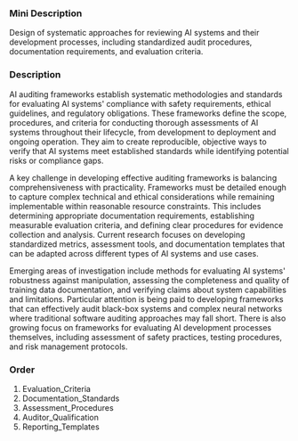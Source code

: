 ### Mini Description

Design of systematic approaches for reviewing AI systems and their development processes, including standardized audit procedures, documentation requirements, and evaluation criteria.

### Description

AI auditing frameworks establish systematic methodologies and standards for evaluating AI systems' compliance with safety requirements, ethical guidelines, and regulatory obligations. These frameworks define the scope, procedures, and criteria for conducting thorough assessments of AI systems throughout their lifecycle, from development to deployment and ongoing operation. They aim to create reproducible, objective ways to verify that AI systems meet established standards while identifying potential risks or compliance gaps.

A key challenge in developing effective auditing frameworks is balancing comprehensiveness with practicality. Frameworks must be detailed enough to capture complex technical and ethical considerations while remaining implementable within reasonable resource constraints. This includes determining appropriate documentation requirements, establishing measurable evaluation criteria, and defining clear procedures for evidence collection and analysis. Current research focuses on developing standardized metrics, assessment tools, and documentation templates that can be adapted across different types of AI systems and use cases.

Emerging areas of investigation include methods for evaluating AI systems' robustness against manipulation, assessing the completeness and quality of training data documentation, and verifying claims about system capabilities and limitations. Particular attention is being paid to developing frameworks that can effectively audit black-box systems and complex neural networks where traditional software auditing approaches may fall short. There is also growing focus on frameworks for evaluating AI development processes themselves, including assessment of safety practices, testing procedures, and risk management protocols.

### Order

1. Evaluation_Criteria
2. Documentation_Standards
3. Assessment_Procedures
4. Auditor_Qualification
5. Reporting_Templates
